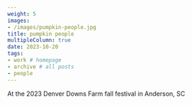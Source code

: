 ```yaml
---
weight: 5
images:
- /images/pumpkin-people.jpg
title: pumpkin people
multipleColumn: true
date: 2023-10-20
tags:
- work # homepage
- archive # all posts
- people
---
```


At the 2023 Denver Downs Farm fall festival in Anderson, SC
